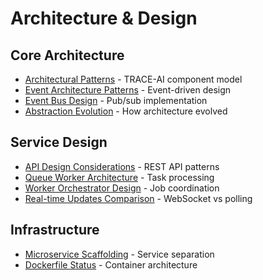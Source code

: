 # Architecture & Design

## Core Architecture
- [Architectural Patterns](architectural-patterns-exploration.md) - TRACE-AI component model
- [Event Architecture Patterns](EVENT_ARCHITECTURE_PATTERNS.md) - Event-driven design
- [Event Bus Design](EVENT_BUS_ARCHITECTURE.md) - Pub/sub implementation
- [Abstraction Evolution](abstraction-evolution-summary.md) - How architecture evolved

## Service Design
- [API Design Considerations](api-design-considerations.md) - REST API patterns
- [Queue Worker Architecture](queue-worker-architecture.md) - Task processing
- [Worker Orchestrator Design](worker-orchestrator-design.md) - Job coordination
- [Real-time Updates Comparison](real-time-updates-comparison.md) - WebSocket vs polling

## Infrastructure
- [Microservice Scaffolding](microservice-scaffolding.md) - Service separation
- [Dockerfile Status](dockerfiles-status.md) - Container architecture
